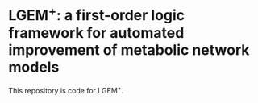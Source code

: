 # LGEM<sup>+</sup>: a first-order logic framework for automated improvement of metabolic network models

This repository is code for LGEM<sup>+</sup>.
